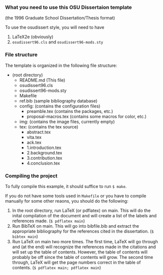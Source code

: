 ### What you need to use this OSU Dissertaion template
(the 1996 Graduate School Dissertation/Thesis format)

To use the osudissert style, you will need to have
1. LaTeX2e (obviously)
2. `osudissert96.cls` and `osudissert96-mods.sty`

### File structure

The template is organized in the following file structure:

* (root directory)
  - README.md (This file)
  - osudissert96.cls
  - osudissert96-mods.sty
  - Makefile
  - ref.bib (sample bibliography database)
  - config:  (contains the configuration files)
    - preamble.tex        (contains the packages, etc.)
    - proposal-macros.tex (contains some macros for color, etc.)
  - img:     (contains the image files, currently empty)
  - tex:     (contains the tex source)
    - abstract.tex
    - vita.tex
    - ack.tex
    - 1.introduction.tex
    - 2.background.tex
    - 3.contribution.tex
    - 4.conclusion.tex

### Compiling the project

To fully compile this example, it should suffice to run `$ make`.

If you do not have some tools used in `Makefile` or you have to compile manually for some other reaons, you should do the following:

1. In the root directory, run LaTeX (or pdflatex) on main. This will do the inital compilation of the document and will create a list of the labels and references made. (`$ pdflatex main`)
2. Run BibTeX on main. This will go into bibfile.bib and extract the appropriate bibliography for the references cited in the dissertation. (`$ bibtex main`)
3. Run LaTeX on main two more times. The first time, LaTeX will go through and (at the end) will recognize the references made in the citations and will set up the table of contents.  However, the table of contents will probably be off since the table of contents will grow. The second time through, LaTeX will get the page numbers correct in the table of contents. (`$ pdflatex main; pdflatex main`)
